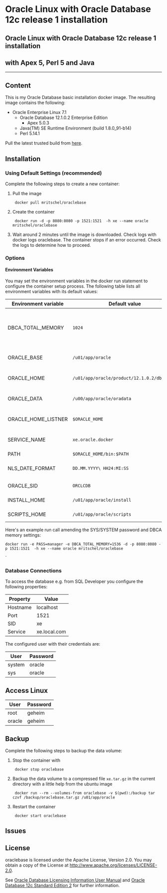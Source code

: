 # Oracle Linux with Oracle Database 12c release 1 installation
## Oracle Linux with Oracle Database 12c release 1 installation
## with Apex 5, Perl 5  and Java
------------------------------------------------------------------

## Content

This is my Oracle Database basic installation docker image. The resulting image contains the following:

* Oracle Enterprise Linux 7.1
   * Oracle Database 12.1.0.2 Enterprise Edition 
	   * Apex 5.0.3 
	* Java(TM) SE Runtime Environment (build 1.8.0_91-b14)
	* Perl 5.14.1 
	
Pull the latest trusted build from [here](https://hub.docker.com/r/mritschel/oraclebase/).


## Installation

### Using Default Settings (recommended)

Complete the following steps to create a new container:

1. Pull the image

		docker pull mritschel/oraclebase

2. Create the container

		docker run -d -p 8080:8080 -p 1521:1521  -h xe --name oracle mritschel/oraclebase
		
3. Wait around 2 minutes until the image is downloaded. Check logs with docker logs oraclebase. The container stops if an error occurred. Check the logs to determine how to proceed.


### Options

#### Environment Variables

You may set the environment variables in the docker run statement to configure the container setup process. The following table lists all environment variables with its default values:

Environment variable | Default value | Comments
-------------------- | ------------- | --------
DBCA_TOTAL_MEMORY | ```1024``` | Keep in mind that DBCA fails if you set this value too low
ORACLE_BASE | ```/u01/app/oracle``` | Oracle Base directory
ORACLE_HOME | ```/u01/app/oracle/product/12.1.0.2/dbhome_1 ``` | Oracle Home directory
ORACLE_DATA | ```/u00/app/oracle/oradata``` | Oracle Data directory
ORACLE_HOME_LISTNER | ```$ORACLE_HOME``` | Oracle Home directory
SERVICE_NAME | ```xe.oracle.docker``` | Oracle service name
PATH | ```$ORACLE_HOME/bin:$PATH``` | Path
NLS_DATE_FORMAT | ```DD.MM.YYYY\ HH24:MI:SS``` | Oracle NLS date format
ORACLE_SID | ```ORCLCDB``` | The Oracle SID
INSTALL_HOME | ```/u01/app/oracle/install``` | Install directory 
SCRIPTS_HOME | ```/u01/app/oracle/scripts``` | Scripts directory 

Here's an example run call amending the SYS/SYSTEM password and DBCA memory settings:

```
docker run -e PASS=manager -e DBCA_TOTAL_MEMORY=1536 -d -p 8080:8080 -p 1521:1521  -h xe --name oracle mritschel/oraclebase
```
`

### Database Connections

To access the database e.g. from SQL Developer you configure the following properties:

Property | Value 
-------- | -----
Hostname | localhost
Port | 1521
SID | xe
Service | xe.local.com

The configured user with their credentials are:

User | Password 
-------- | -----
system | oracle
sys | oracle
 

## Access Linux
User | Password 
-------- | -----
root | geheim
oracle | geheim

## Backup

Complete the following steps to backup the data volume:

1. Stop the container with 

		docker stop oraclebase
		
2. Backup the data volume to a compressed file ```xe.tar.gz``` in the current directory with a little help from the ubuntu image

		docker run --rm --volumes-from oraclebase -v $(pwd):/backup tar czvf /backup/oraclebase.tar.gz /u01/app/oracle
		
3. Restart the container

		docker start oraclebase


## Issues

## License

oraclebase is licensed under the Apache License, Version 2.0. You may obtain a copy of the License at <http://www.apache.org/licenses/LICENSE-2.0>. 

See [Oracle Database Licensing Information User Manual](http://docs.oracle.com/database/121/DBLIC/editions.htm#DBLIC109) and [Oracle Database 12c Standard Edition 2](https://www.oracle.com/database/standard-edition-two/index.html) for further information.
